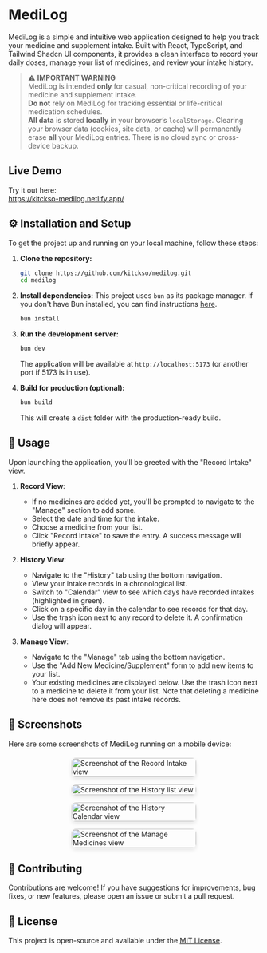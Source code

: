 # MediLog

MediLog is a simple and intuitive web application designed to help you track your medicine and supplement intake. Built with React, TypeScript, and Tailwind Shadcn UI components, it provides a clean interface to record your daily doses, manage your list of medicines, and review your intake history.

> ⚠️ **IMPORTANT WARNING**  
> MediLog is intended **only** for casual, non-critical recording of your medicine and supplement intake.  
> **Do not** rely on MediLog for tracking essential or life-critical medication schedules.  
> **All data** is stored **locally** in your browser’s `localStorage`. Clearing your browser data (cookies, site data, or cache) will permanently erase **all** your MediLog entries. There is no cloud sync or cross-device backup.  

## Live Demo

Try it out here:  
https://kitckso-medilog.netlify.app/

## ⚙️ Installation and Setup

To get the project up and running on your local machine, follow these steps:

1.  **Clone the repository:**
    ```bash
    git clone https://github.com/kitckso/medilog.git
    cd medilog
    ```

2.  **Install dependencies:**
    This project uses `bun` as its package manager. If you don't have Bun installed, you can find instructions [here](https://bun.sh/docs/installation).
    ```bash
    bun install
    ```

3.  **Run the development server:**
    ```bash
    bun dev
    ```
    The application will be available at `http://localhost:5173` (or another port if 5173 is in use).

4.  **Build for production (optional):**
    ```bash
    bun build
    ```
    This will create a `dist` folder with the production-ready build.

## 🚀 Usage

Upon launching the application, you'll be greeted with the "Record Intake" view.

1.  **Record View**:
    *   If no medicines are added yet, you'll be prompted to navigate to the "Manage" section to add some.
    *   Select the date and time for the intake.
    *   Choose a medicine from your list.
    *   Click "Record Intake" to save the entry. A success message will briefly appear.

2.  **History View**:
    *   Navigate to the "History" tab using the bottom navigation.
    *   View your intake records in a chronological list.
    *   Switch to "Calendar" view to see which days have recorded intakes (highlighted in green).
    *   Click on a specific day in the calendar to see records for that day.
    *   Use the trash icon next to any record to delete it. A confirmation dialog will appear.

3.  **Manage View**:
    *   Navigate to the "Manage" tab using the bottom navigation.
    *   Use the "Add New Medicine/Supplement" form to add new items to your list.
    *   Your existing medicines are displayed below. Use the trash icon next to a medicine to delete it from your list. Note that deleting a medicine here does not remove its past intake records.

## 📸 Screenshots

Here are some screenshots of MediLog running on a mobile device:

<div style="display: flex; flex-wrap: wrap; justify-content: center; gap: 15px; margin-top: 20px;">
    <img src="assets/images/screenshot1.png" alt="Screenshot of the Record Intake view" style="width: 100%; max-width: 250px; border-radius: 8px; box-shadow: 0 4px 8px rgba(0,0,0,0.1);">
    <img src="assets/images/screenshot2.png" alt="Screenshot of the History list view" style="width: 100%; max-width: 250px; border-radius: 8px; box-shadow: 0 4px 8px rgba(0,0,0,0.1);">
    <img src="assets/images/screenshot3.png" alt="Screenshot of the History Calendar view" style="width: 100%; max-width: 250px; border-radius: 8px; box-shadow: 0 4px 8px rgba(0,0,0,0.1);">
    <img src="assets/images/screenshot4.png" alt="Screenshot of the Manage Medicines view" style="width: 100%; max-width: 250px; border-radius: 8px; box-shadow: 0 4px 8px rgba(0,0,0,0.1);">
</div>

## 🤝 Contributing

Contributions are welcome! If you have suggestions for improvements, bug fixes, or new features, please open an issue or submit a pull request.

## 📄 License

This project is open-source and available under the [MIT License](LICENSE).